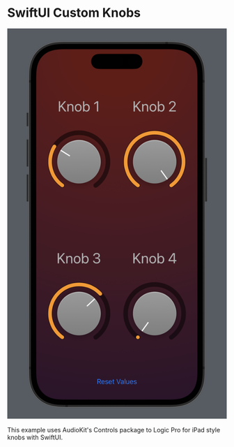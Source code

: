 # SwiftUI Custom Knobs

![NES Cart](https://github.com/NickCulbertson/VidTest/blob/master/knobexample.png)

This example uses AudioKit's Controls package to Logic Pro for iPad style knobs with SwiftUI.
